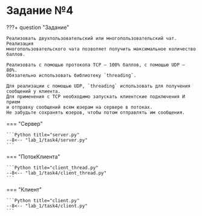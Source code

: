 # Задание №4

???+ question "Задание"

    Реализовать двухпользовательский или многопользовательский чат. Реализация
    многопользовательского чата позволяет получить максимальное количество
    баллов.

    Реализовать с помощью протокола TCP – 100% баллов, с помощью UDP – 80%.  
    Обязательно использовать библиотеку `threading`.

    Для реализации с помощью UDP, `threading` использовать для получения
    сообщений у клиента.  
    Для применения с TCP необходимо запускать клиентские подключения И прием
    и отправку сообщений всем юзерам на сервере в потоках.  
    Не забудьте сохранять юзеров, чтобы потом отправлять им сообщения.

=== "Сервер"

    ```Python title="server.py"
    --8<-- "lab_1/task4/server.py"
    ```

=== "ПотокКлиента"
    
    ```Python title="client_thread.py"
    --8<-- "lab_1/task4/client_thread.py"
    ```
  
=== "Клиент"

    ```Python title="client.py"
    --8<-- "lab_1/task4/client.py"
    ```
